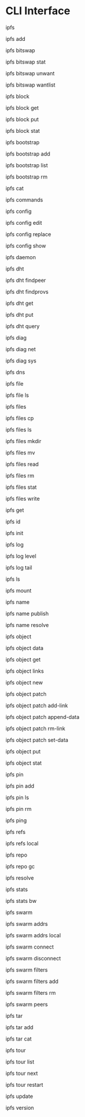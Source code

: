 # CLI Interface

ipfs

ipfs add

ipfs bitswap

ipfs bitswap stat

ipfs bitswap unwant

ipfs bitswap wantlist

ipfs block

ipfs block get

ipfs block put

ipfs block stat

ipfs bootstrap

ipfs bootstrap add

ipfs bootstrap list

ipfs bootstrap rm

ipfs cat

ipfs commands

ipfs config

ipfs config edit

ipfs config replace

ipfs config show

ipfs daemon

ipfs dht

ipfs dht findpeer

ipfs dht findprovs

ipfs dht get

ipfs dht put

ipfs dht query

ipfs diag

ipfs diag net

ipfs diag sys

ipfs dns

ipfs file

ipfs file ls

ipfs files

ipfs files cp

ipfs files ls

ipfs files mkdir

ipfs files mv

ipfs files read

ipfs files rm


ipfs files stat

ipfs files write

ipfs get

ipfs id

ipfs init

ipfs log

ipfs log level

ipfs log tail

ipfs ls

ipfs mount

ipfs name

ipfs name publish

ipfs name resolve

ipfs object

ipfs object data

ipfs object get

ipfs object links

ipfs object new

ipfs object patch

ipfs object patch add-link

ipfs object patch append-data

ipfs object patch rm-link

ipfs object patch set-data

ipfs object put

ipfs object stat

ipfs pin

ipfs pin add

ipfs pin ls

ipfs pin rm

ipfs ping

ipfs refs

ipfs refs local

ipfs repo

ipfs repo gc

ipfs resolve

ipfs stats

ipfs stats bw

ipfs swarm

ipfs swarm addrs

ipfs swarm addrs local

ipfs swarm connect

ipfs swarm disconnect

ipfs swarm filters

ipfs swarm filters add

ipfs swarm filters rm

ipfs swarm peers

ipfs tar

ipfs tar add

ipfs tar cat

ipfs tour

ipfs tour list

ipfs tour next

ipfs tour restart

ipfs update

ipfs version
